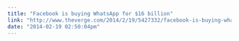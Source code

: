```yaml
---
title: "Facebook is buying WhatsApp for $16 billion"
link: "http://www.theverge.com/2014/2/19/5427332/facebook-is-buying-whatsapp"
date: "2014-02-19 02:50:04pm"
---
```

